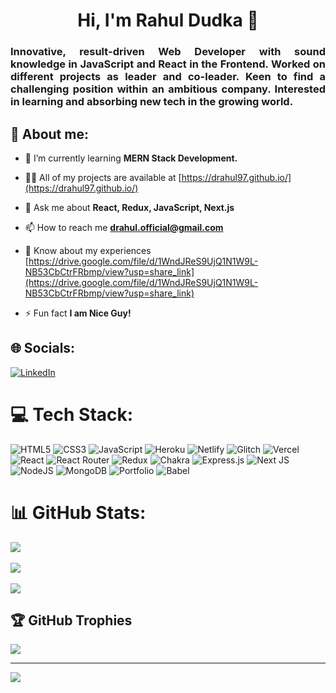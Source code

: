 <h1 align="center">Hi, I'm Rahul Dudka 👋</h1>
<h3 align="justify">Innovative, result-driven Web Developer with sound knowledge in JavaScript and React in the Frontend. Worked on different projects as leader and co-leader. Keen to find a challenging position within an ambitious company. Interested in learning and absorbing new tech in the growing world.</h3>

## 💫 About me:
- 🌱 I’m currently learning **MERN Stack Development.**

- 👨‍💻 All of my projects are available at [https://drahul97.github.io/](https://drahul97.github.io/)

- 💬 Ask me about **React, Redux, JavaScript, Next.js**

- 📫 How to reach me **drahul.official@gmail.com**

- 📄 Know about my experiences [https://drive.google.com/file/d/1WndJReS9UjQ1N1W9L-NB53CbCtrFRbmp/view?usp=share_link](https://drive.google.com/file/d/1WndJReS9UjQ1N1W9L-NB53CbCtrFRbmp/view?usp=share_link)

- ⚡ Fun fact **I am Nice Guy!**

## 🌐 Socials:
[![LinkedIn](https://img.shields.io/badge/LinkedIn-%230077B5.svg?logo=linkedin&logoColor=white)](https://linkedin.com/in/rahul-dudka-23557a1a1/) 

# 💻 Tech Stack:
![HTML5](https://img.shields.io/badge/html5-%23E34F26.svg?style=for-the-badge&logo=html5&logoColor=white) ![CSS3](https://img.shields.io/badge/css3-%231572B6.svg?style=for-the-badge&logo=css3&logoColor=white) ![JavaScript](https://img.shields.io/badge/javascript-%23323330.svg?style=for-the-badge&logo=javascript&logoColor=%23F7DF1E) ![Heroku](https://img.shields.io/badge/heroku-%23430098.svg?style=for-the-badge&logo=heroku&logoColor=white) ![Netlify](https://img.shields.io/badge/netlify-%23000000.svg?style=for-the-badge&logo=netlify&logoColor=#00C7B7) ![Glitch](https://img.shields.io/badge/glitch-%233333FF.svg?style=for-the-badge&logo=glitch&logoColor=white) ![Vercel](https://img.shields.io/badge/vercel-%23000000.svg?style=for-the-badge&logo=vercel&logoColor=white) ![React](https://img.shields.io/badge/react-%2320232a.svg?style=for-the-badge&logo=react&logoColor=%2361DAFB) ![React Router](https://img.shields.io/badge/React_Router-CA4245?style=for-the-badge&logo=react-router&logoColor=white) ![Redux](https://img.shields.io/badge/redux-%23593d88.svg?style=for-the-badge&logo=redux&logoColor=white) ![Chakra](https://img.shields.io/badge/chakra-%234ED1C5.svg?style=for-the-badge&logo=chakraui&logoColor=white) ![Express.js](https://img.shields.io/badge/express.js-%23404d59.svg?style=for-the-badge&logo=express&logoColor=%2361DAFB) ![Next JS](https://img.shields.io/badge/Next-black?style=for-the-badge&logo=next.js&logoColor=white) ![NodeJS](https://img.shields.io/badge/node.js-6DA55F?style=for-the-badge&logo=node.js&logoColor=white) ![MongoDB](https://img.shields.io/badge/MongoDB-%234ea94b.svg?style=for-the-badge&logo=mongodb&logoColor=white) ![Portfolio](https://img.shields.io/badge/Portfolio-%23000000.svg?style=for-the-badge&logo=firefox&logoColor=#FF7139) ![Babel](https://img.shields.io/badge/Babel-F9DC3e?style=for-the-badge&logo=babel&logoColor=black)
# 📊 GitHub Stats:
![](https://github-readme-stats.vercel.app/api?username=dRahul97&theme=radical&hide_border=false&include_all_commits=true&count_private=true)<br/><br/>
![](https://github-readme-streak-stats.herokuapp.com/?user=dRahul97&theme=radical&hide_border=false)<br/><br/>
![](https://github-readme-stats.vercel.app/api/top-langs/?username=dRahul97&theme=radical&hide_border=false&include_all_commits=false&count_private=false&layout=compact)

## 🏆 GitHub Trophies
![](https://github-profile-trophy.vercel.app/?username=dRahul97&theme=radical&no-frame=false&no-bg=false&margin-w=4)

---
[![](https://visitcount.itsvg.in/api?id=dRahul97&icon=0&color=0)](https://visitcount.itsvg.in)

<!-- Proudly created with GPRM ( https://gprm.itsvg.in ) -->
